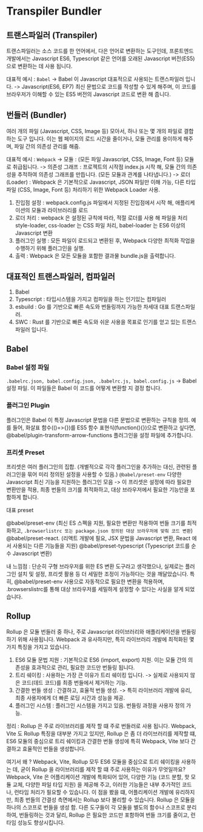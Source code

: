 # Transpiler Bundler 

## 트랜스파일러 (Transpiler) 

트랜스파일러는 소스 코드를 한 언어에서, 다은 언어로 변환하는 도구인데, 
프론트엔드 개발에서는 Javascript ES6, Typescript 같은 언어를 오래된 Javascript 버전(ES5)으로 변환하는 데 사용 됩니다. 

대표적 예시 : `Babel`
-> Babel 이 Javascript 대표적으로 사용되는 트랜스파일러 입니다. 
-> Javascript(ES6, EP7) 최신 문법으로 코드를 작성할 수 있게 해주며, 이 코드를 브라우저가 이해할 수 있는 ES5 버전의 Javascript 코드로 변환 해 줍니다. 

## 번들러 (Bundler) 

여러 개의 파일 (Javascript, CSS, Image 등) 모아서, 하나 또는 몇 개의 파일로 결합하는 도구 입니다. 
이는 웹 페이지의 로드 시간을 줄이거나, 모듈 관리를 용이하게 해주며, 파일 간의 의존성 관리를 해줌. 

대표적 예시 : `Webpack`
-> 모듈 : (모든 파일 Javascript, CSS, Image, Font 등) 모듈로 취급됩니다.
-> 의존성 그래프 : 프로젝트의 시작점 index.js 시작 해, 모듈 간의 의존성을 추적하여 의존성 그래프를 만듭니다. (모든 모듈과 관계를 나타냅니다.)
-> 로더 (Loader) : Webpack 은 기본적으로 Javascript, JSON 파일만 이해 가능, 다른 타입 파일 (CSS, Image, Font 등) 처리하기 위한 Webpack Loader 사용. 

1. 진입점 설정 : webpack.config.js 파일에서 지정된 진입점에서 시작 해, 애플리케이션의 모듈과 라이브러리를 로드 
2. 로더 처리 : webpack 은 설정된 규칙에 따라, 적절 로더를 사용 해 파일을 처리 style-loader, css-loader 는 CSS 파일 처리, babel-loader 는 ES6 이상의 Javascript 변환 
3. 플러그인 실행 :  모든 파일이 로드되고 변환된 후, Webpack 다양한 최적화 작업을 수행하기 위해 플러그인을 실행. 
4. 출력 : Webpack 은 모든 모듈을 포함한 결과물 bundle.js을 출력합니다. 


## 대표적인 트랜스파일러, 컴파일러 

1. Babel 
2. Typescript : 타입시스템을 가지고 컴파일을 하는 인기있는 컴파일러 
3. esbuild : Go 를 기반으로 빠른 속도와 번들링까지 가능한 차세대 대표 트랜스파일러.
4. SWC : Rust 를 기반으로 빠른 속도와 쉬운 사용을 목표로 인기를 얻고 있는 트랜스파일러 입니다. 



## Babel

### Babel 설정 파일 

`.babelrc.json, babel.config.json, .babelrc.js, babel.config.js` -> Babel 설정 파일. 
이 파일들은 Babel 이 코드를 어떻게 변환할 지 결정 합니다. 

### 플러그인 Plugin 

플러그인은 Babel 이 특정 Javascript 문법을 다른 문법으로 변환하는 규칙을 정의.
예를 들어, 화살표 함수(()=>{})를 ES5 함수 표현식(function(){})으로 변환하고 싶다면, @babel/plugin-transform-arrow-functions 플러그인을 설정 파일에 추가합니다.

### 프리셋 Preset 

프리셋은 여러 플러그인의 집합. (개별적으로 각각 플러그인을 추가하는 대신, 관련된 플러그인을 묶어 미리 정의된 설정을 사용할 수 있음.)
`@babel/preset-env` 다양한 Javascript 최신 기능을 지원하는 플러그인 모음 -> 이 프리셋은 설정에 따라 필요한 변환만을 적용, 최종 번들의 크기를 최적화하고, 대상 브라우저에서 필요한 기능만을 포함하게 합니다. 


대표 preset
 
@babel/preset-env (최신 ES 스펙을 지원, 필요한 변환만 적용하여 번들 크기를 최적화하고, `.browserlistrc 또는 package.json 정의된 대상 브라우저에 맞춰 코드 변환`)
@babel/preset-react. (리액트 개발에 필요, JSX 문법을 Javascript 변환, React 에서 사용되는 다른 기능들을 지원)
@babel/preset-typescript (Typescript 코드를 순수 Javascript 변환)

내 느낌점 : 단순히 구형 브라우저를 위한 ES 변환 도구라고 생각했으나, 실제로는 플러그인 설치 및 설정, 프리셋 활용 등 더 세밀한 조정이 가능하다는 것을 깨달았습니다. 특히, @babel/preset-env 사용으로 자동적으로 필요한 변환을 적용하며, .browserslistrc를 통해 대상 브라우저를 세밀하게 설정할 수 있다는 사실을 알게 되었습니다.



## Rollup 

Rollup 은 모듈 번들러 중 하나, 주로 Javascript 라이브러리와 애플리케이션을 번들링하기 위해 사용됩니다. 
Webpack 과 유사하지만, 특히 라이브러리 개발에 최적화된 몇 가지 특징을 가지고 있습니다. 

1. ES6 모듈 문법 지원 : 기본적으로 ES6 (import, export) 지원. 이는 모듈 간의 의존성을 효과적으로 관리, 필요한 코드만 번들링 됩니다.
2. 트리 쉐이킹 : 사용하는 가장 큰 이유가 트리 쉐이킹 입니다. -> 실제로 사용되지 않은 코드(데드 코드)를 최종 번들에서 제거하는 기능.
3. 간결한 번들 생성 : 간결하고, 효율적 번들 생성. -> 특히 라이브러리 개발에 유리, 최종 사용자에게 더 빠른 로딩 시간과 성능을 제공.
4. 플러그인 시스템 : 플러그인 시스템을 가지고 있음. 번들링 과정을 사용자 정의 가능. 

정리 : Rollup 은 주로 라이브러리를 제작 할 떄 주로 번들러로 사용 됩니다. Webpack, Vite 도 Rollup 특징을 대부분 가지고 있지만, 
Rollup 은 좀 더 라이브러리를 제작할 떄, ES6 모듈의 중심으로 트리 쉐이킹과 간결한 번들 생성에 특히 Webpack, Vite 보다 간결하고 효율적인 번들을 생성합니다. 

여기서 왜 ? Webpack, Vite, Rollup 모두 ES6 모듈을 중심으로 트리 쉐이킹을 사용하는 데, 굳이 Rollup 을 라이브러리를 제작 할 떄 주로 사용하는 이유가 무엇일까요? 
Webpack, Vite 은 어플리케이션 개발에 특화되어 있어, 다양한 기능 (코드 분할, 핫 모듈 교체, 다양한 파일 타입 지원) 을 제공해 주고, 이러한 기능들은 내부 추가적인 코드나, 런타임 처리가 필요할 수 있습니다. 
이 점을 봤을 떄, 어플리케이션 개발에 유리하지만, 최종 번들의 간결성 측면에서는 Rollup 보다 불리할 수 있습니다. 
Rollup 은 모듈을 하나의 스코프로 번들을 생성 함. 다른 도구들이 각 모둘을 별도의 함수나 스코프로 분리하여, 번들링하는 것과 달리, Rollup 은 필요한 코드만 포함하여 번들 크기를 줄이고, 런타임 성능도 향상시킵니다. 

